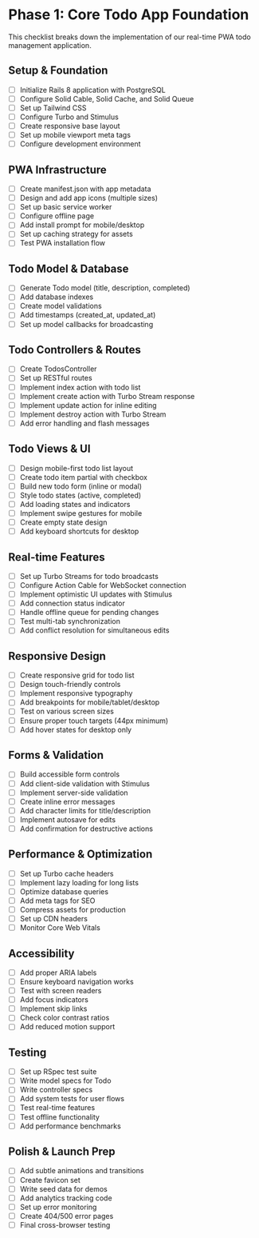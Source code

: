 # Phase 1: Core Todo App Foundation

This checklist breaks down the implementation of our real-time PWA todo management application.

## Setup & Foundation

- [ ] Initialize Rails 8 application with PostgreSQL
- [ ] Configure Solid Cable, Solid Cache, and Solid Queue
- [ ] Set up Tailwind CSS
- [ ] Configure Turbo and Stimulus
- [ ] Create responsive base layout
- [ ] Set up mobile viewport meta tags
- [ ] Configure development environment

## PWA Infrastructure

- [ ] Create manifest.json with app metadata
- [ ] Design and add app icons (multiple sizes)
- [ ] Set up basic service worker
- [ ] Configure offline page
- [ ] Add install prompt for mobile/desktop
- [ ] Set up caching strategy for assets
- [ ] Test PWA installation flow

## Todo Model & Database

- [ ] Generate Todo model (title, description, completed)
- [ ] Add database indexes
- [ ] Create model validations
- [ ] Add timestamps (created_at, updated_at)
- [ ] Set up model callbacks for broadcasting

## Todo Controllers & Routes

- [ ] Create TodosController
- [ ] Set up RESTful routes
- [ ] Implement index action with todo list
- [ ] Implement create action with Turbo Stream response
- [ ] Implement update action for inline editing
- [ ] Implement destroy action with Turbo Stream
- [ ] Add error handling and flash messages

## Todo Views & UI

- [ ] Design mobile-first todo list layout
- [ ] Create todo item partial with checkbox
- [ ] Build new todo form (inline or modal)
- [ ] Style todo states (active, completed)
- [ ] Add loading states and indicators
- [ ] Implement swipe gestures for mobile
- [ ] Create empty state design
- [ ] Add keyboard shortcuts for desktop

## Real-time Features

- [ ] Set up Turbo Streams for todo broadcasts
- [ ] Configure Action Cable for WebSocket connection
- [ ] Implement optimistic UI updates with Stimulus
- [ ] Add connection status indicator
- [ ] Handle offline queue for pending changes
- [ ] Test multi-tab synchronization
- [ ] Add conflict resolution for simultaneous edits

## Responsive Design

- [ ] Create responsive grid for todo list
- [ ] Design touch-friendly controls
- [ ] Implement responsive typography
- [ ] Add breakpoints for mobile/tablet/desktop
- [ ] Test on various screen sizes
- [ ] Ensure proper touch targets (44px minimum)
- [ ] Add hover states for desktop only

## Forms & Validation

- [ ] Build accessible form controls
- [ ] Add client-side validation with Stimulus
- [ ] Implement server-side validation
- [ ] Create inline error messages
- [ ] Add character limits for title/description
- [ ] Implement autosave for edits
- [ ] Add confirmation for destructive actions

## Performance & Optimization

- [ ] Set up Turbo cache headers
- [ ] Implement lazy loading for long lists
- [ ] Optimize database queries
- [ ] Add meta tags for SEO
- [ ] Compress assets for production
- [ ] Set up CDN headers
- [ ] Monitor Core Web Vitals

## Accessibility

- [ ] Add proper ARIA labels
- [ ] Ensure keyboard navigation works
- [ ] Test with screen readers
- [ ] Add focus indicators
- [ ] Implement skip links
- [ ] Check color contrast ratios
- [ ] Add reduced motion support

## Testing

- [ ] Set up RSpec test suite
- [ ] Write model specs for Todo
- [ ] Write controller specs
- [ ] Add system tests for user flows
- [ ] Test real-time features
- [ ] Test offline functionality
- [ ] Add performance benchmarks

## Polish & Launch Prep

- [ ] Add subtle animations and transitions
- [ ] Create favicon set
- [ ] Write seed data for demos
- [ ] Add analytics tracking code
- [ ] Set up error monitoring
- [ ] Create 404/500 error pages
- [ ] Final cross-browser testing